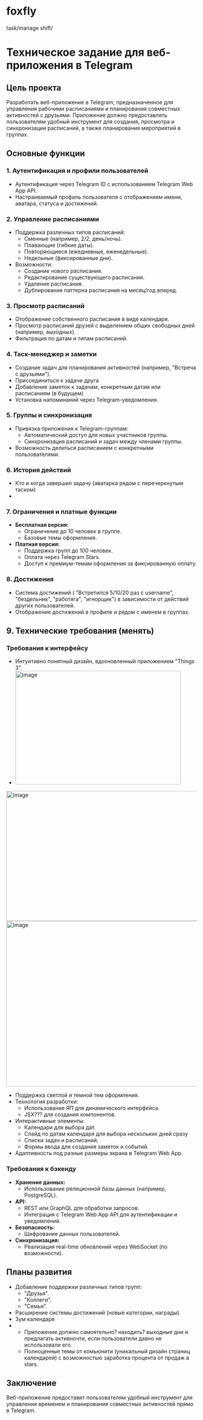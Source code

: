 # foxfly
task/manage shift/
# Техническое задание для веб-приложения в Telegram

## Цель проекта
Разработать веб-приложение в Telegram, предназначенное для управления рабочими расписаниями и планирования совместных активностей с друзьями. Приложение должно предоставлять пользователям удобный инструмент для создания, просмотра и синхронизации расписаний, а также планирования мероприятий в группах.

## Основные функции

### 1. Аутентификация и профили пользователей
- Аутентификация через Telegram ID с использованием Telegram Web App API.
- Настраиваемый профиль пользователя с отображением имени, аватара, статуса и достижений.

### 2. Управление расписаниями
- Поддержка различных типов расписаний:
  - Сменные (например, 2/2, день/ночь).
  - Плавающие (гибкие даты).
  - Повторяющиеся (ежедневные, еженедельные).
  - Недельные (фиксированные дни).
- Возможности:
  - Создание нового расписания.
  - Редактирование существующего расписания.
  - Удаление расписания.
  - Дублирование паттерна расписания на месяц/год вперед.

### 3. Просмотр расписаний
- Отображение собственного расписания в виде календаря.
- Просмотр расписаний друзей с выделением общих свободных дней (например, выходных).
- Фильтрация по датам и типам расписаний.

### 4. Таск-менеджер и заметки
- Создание задач для планирования активностей (например, "Встреча с друзьями").
- Присоединиться к задаче друга
- Добавление заметок к задачам, конкретным датам или расписаниям (в будущем)
- Установка напоминаний через Telegram-уведомления.

### 5. Группы и синхронизация
- Привязка приложения к Telegram-группам:
  - Автоматический доступ для новых участников группы.
  - Синхронизация расписаний и задач между членами группы.
- Возможность делиться расписанием с конкретными пользователями.

### 6. История действий
- Кто и когда завершил задачу (аватарка рядом с перечеркнутым таском)
- 
### 7. Ограничения и платные функции
- **Бесплатная версия:**
  - Ограничение до 10 человек в группе.
  - Базовые темы оформления.
- **Платная версия:**
  - Поддержка групп до 100 человек.
  - Оплата через Telegram Stars.
  - Доступ к премиум-темам оформления за фиксированную оплату.

### 8. Достижения
- Система достижений ( "Встретился 5/10/20 раз с username", "бездельник", "работяга", "игнорщик") в зависимости от действий других пользователей.
- Отображение достижений в профиле и рядом с именем в группах.

## 9. Технические требования (менять)
### Требования к интерфейсу
- Интуитивно понятный дизайн, вдохновленный приложением "Things 3".
- <img width="438" height="300" alt="image" src="https://github.com/user-attachments/assets/227dd24a-a311-489e-9c0f-c6ad2a954674" />
<img width="613" height="343" alt="image" src="https://github.com/user-attachments/assets/6e998482-3d62-44f7-877f-bd9e26c5e2e7" />
<img width="551" height="437" alt="image" src="https://github.com/user-attachments/assets/d8a6a642-fd27-463c-9b10-5b1b99953803" />


- Поддержка светлой и темной тем оформления.
- Технология разработки:
  - Использование *ЯП* для динамического интерфейса.
  - JSX??? для создания компонентов.
- Интерактивные элементы:
  - Календари для выбора дат.
  - Слайд по датам календаря для выбора нескольких дней сразу
  - Списки задач и расписаний.
  - Формы ввода для создания заметок и событий.
- Адаптивность под разные размеры экрана в Telegram Web App.

### Требования к бэкенду
- **Хранение данных:**
  - Использование реляционной базы данных (например, PostgreSQL).
- **API:**
  - REST или GraphQL для обработки запросов.
  - Интеграция с Telegram Web App API для аутентификации и уведомлений.
- **Безопасность:**
  - Шифрование данных пользователей.
- **Синхронизация:**
  - Реализация real-time обновлений через WebSocket (по возможности).

## Планы развития
- Добавление поддержки различных типов групп:
  - "Друзья".
  - "Коллеги".
  - "Семья".
- Расширение системы достижений (новые категории, награды).
- Зум календаря
- - Приложение должно самоятельно? находить? выходные дни и предлагать активночти, если пользователи давно не использовали его.
  - Полноценные темы от комьюнити (уникальный дизайн страниц календарей) с возможностью заработка процента от продаж в stars. 

## Заключение
Веб-приложение предоставит пользователям удобный инструмент для управления временем и планирования совместных активностей прямо в Telegram.
